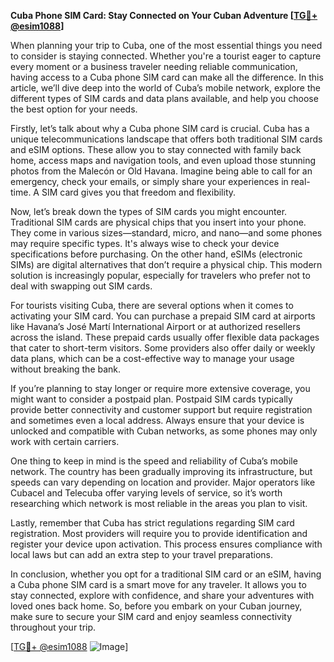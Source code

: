 **Cuba Phone SIM Card: Stay Connected on Your Cuban Adventure [[TG💪+ @esim1088](https://t.me/s/esim1088)]**

When planning your trip to Cuba, one of the most essential things you need to consider is staying connected. Whether you're a tourist eager to capture every moment or a business traveler needing reliable communication, having access to a Cuba phone SIM card can make all the difference. In this article, we’ll dive deep into the world of Cuba’s mobile network, explore the different types of SIM cards and data plans available, and help you choose the best option for your needs.

Firstly, let’s talk about why a Cuba phone SIM card is crucial. Cuba has a unique telecommunications landscape that offers both traditional SIM cards and eSIM options. These allow you to stay connected with family back home, access maps and navigation tools, and even upload those stunning photos from the Malecón or Old Havana. Imagine being able to call for an emergency, check your emails, or simply share your experiences in real-time. A SIM card gives you that freedom and flexibility.

Now, let’s break down the types of SIM cards you might encounter. Traditional SIM cards are physical chips that you insert into your phone. They come in various sizes—standard, micro, and nano—and some phones may require specific types. It's always wise to check your device specifications before purchasing. On the other hand, eSIMs (electronic SIMs) are digital alternatives that don’t require a physical chip. This modern solution is increasingly popular, especially for travelers who prefer not to deal with swapping out SIM cards.

For tourists visiting Cuba, there are several options when it comes to activating your SIM card. You can purchase a prepaid SIM card at airports like Havana’s José Martí International Airport or at authorized resellers across the island. These prepaid cards usually offer flexible data packages that cater to short-term visitors. Some providers also offer daily or weekly data plans, which can be a cost-effective way to manage your usage without breaking the bank.

If you’re planning to stay longer or require more extensive coverage, you might want to consider a postpaid plan. Postpaid SIM cards typically provide better connectivity and customer support but require registration and sometimes even a local address. Always ensure that your device is unlocked and compatible with Cuban networks, as some phones may only work with certain carriers.

One thing to keep in mind is the speed and reliability of Cuba’s mobile network. The country has been gradually improving its infrastructure, but speeds can vary depending on location and provider. Major operators like Cubacel and Telecuba offer varying levels of service, so it’s worth researching which network is most reliable in the areas you plan to visit.

Lastly, remember that Cuba has strict regulations regarding SIM card registration. Most providers will require you to provide identification and register your device upon activation. This process ensures compliance with local laws but can add an extra step to your travel preparations.

In conclusion, whether you opt for a traditional SIM card or an eSIM, having a Cuba phone SIM card is a smart move for any traveler. It allows you to stay connected, explore with confidence, and share your adventures with loved ones back home. So, before you embark on your Cuban journey, make sure to secure your SIM card and enjoy seamless connectivity throughout your trip. 

[[TG💪+ @esim1088](https://t.me/s/esim1088) ![Image](https://i.postimg.cc/Y0z9fWf4/image.png)]